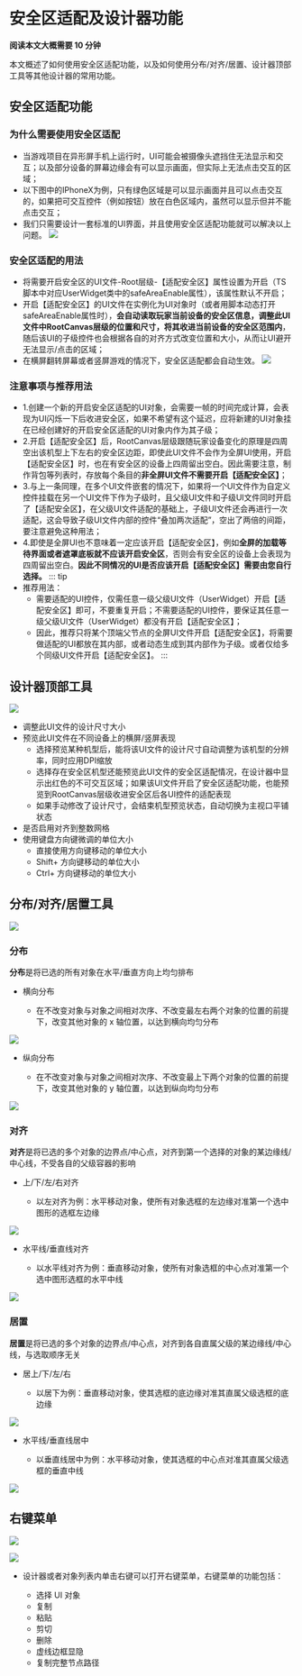 # 安全区适配及设计器功能

**阅读本文大概需要 10 分钟**

本文概述了如何使用安全区适配功能，以及如何使用分布/对齐/居置、设计器顶部工具等其他设计器的常用功能。

## 安全区适配功能
### 为什么需要使用安全区适配
- 当游戏项目在异形屏手机上运行时，UI可能会被摄像头遮挡住无法显示和交互；以及部分设备的屏幕边缘会有可以显示画面，但实际上无法点击交互的区域；
- 以下图中的IPhoneX为例，只有绿色区域是可以显示画面并且可以点击交互的，如果把可交互控件（例如按钮）放在白色区域内，虽然可以显示但并不能点击交互；
- 我们只需要设计一套标准的UI界面，并且使用安全区适配功能就可以解决以上问题。
![](https://cdn.233xyx.com/online/BPDC01J2OXKa1721359408372.jpg)

### 安全区适配的用法
- 将需要开启安全区的UI文件-Root层级-【适配安全区】属性设置为开启（TS脚本中对应UserWidget类中的safeAreaEnable属性），该属性默认不开启；
- 开启【适配安全区】的UI文件在实例化为UI对象时（或者用脚本动态打开safeAreaEnable属性时），**会自动读取玩家当前设备的安全区信息，调整此UI文件中RootCanvas层级的位置和尺寸，将其收进当前设备的安全区范围内**，随后该UI的子级控件也会根据各自的对齐方式改变位置和大小，从而让UI避开无法显示/点击的区域；
- 在横屏翻转屏幕或者竖屏游戏的情况下，安全区适配都会自动生效。
![](https://cdn.233xyx.com/online/WIt8NpThOxbl1721359398517.gif)
### 注意事项与推荐用法
- 1.创建一个新的开启安全区适配的UI对象，会需要一帧的时间完成计算，会表现为UI闪烁一下后收进安全区，如果不希望有这个延迟，应将新建的UI对象挂在已经创建好的开启安全区适配的UI对象内作为其子级；
- 2.开启【适配安全区】后，RootCanvas层级跟随玩家设备变化的原理是四周空出该机型上下左右的安全区边距，即使此UI文件不会作为全屏UI使用，开启【适配安全区】时，也在有安全区的设备上四周留出空白。因此需要注意，制作背包等列表时，存放每个条目的**非全屏UI文件不需要开启【适配安全区】**；
- 3.与上一条同理，在多个UI文件嵌套的情况下，如果将一个UI文件作为自定义控件挂载在另一个UI文件下作为子级时，且父级UI文件和子级UI文件同时开启了【适配安全区】，在父级UI文件适配的基础上，子级UI文件还会再进行一次适配，这会导致子级UI文件内部的控件“叠加两次适配”，空出了两倍的间距，要注意避免这种用法；
- 4.即使是全屏UI也不意味着一定应该开启【适配安全区】，例如**全屏的加载等待界面或者遮罩底板就不应该开启安全区**，否则会有安全区的设备上会表现为四周留出空白。**因此不同情况的UI是否应该开启【适配安全区】需要由您自行选择。**
::: tip
- 推荐用法：
  - 需要适配的UI控件，仅需任意一级父级UI文件（UserWidget）开启【适配安全区】即可，不要重复开启；不需要适配的UI控件，要保证其任意一级父级UI文件（UserWidget）都没有开启【适配安全区】；
  - 因此，推荐只将某个顶端父节点的全屏UI文件开启【适配安全区】，将需要做适配的UI都放在其内部，或者动态生成到其内部作为子级。或者仅给多个同级UI文件开启【适配安全区】。
:::

## 设计器顶部工具

![](https://cdn.233xyx.com/online/y4xjkyiWNvYi1721359398995.jpg)

- 调整此UI文件的设计尺寸大小
- 预览此UI文件在不同设备上的横屏/竖屏表现
  - 选择预览某种机型后，能将该UI文件的设计尺寸自动调整为该机型的分辨率，同时应用DPI缩放
  - 选择存在安全区机型还能预览此UI文件的安全区适配情况，在设计器中显示出红色的不可交互区域；如果该UI文件开启了安全区适配功能，也能预览到RootCanvas层级收进安全区后各UI控件的适配表现
  - 如果手动修改了设计尺寸，会结束机型预览状态，自动切换为主视口平铺状态
- 是否启用对齐到整数网格
- 使用键盘方向键微调的单位大小
  - 直接使用方向键移动的单位大小
  - Shift+ 方向键移动的单位大小
  - Ctrl+ 方向键移动的单位大小



## 分布/对齐/居置工具

![](https://cdn.233xyx.com/online/Zzj7L1J1G4bz1721359408803.png)


### 分布

**分布**是将已选的所有对象在水平/垂直方向上均匀排布

- 横向分布

  - 在不改变对象与对象之间相对次序、不改变最左右两个对象的位置的前提下，改变其他对象的 x 轴位置，以达到横向均匀分布

![](https://wstatic-a1.233leyuan.com/productdocs/static/boxcn8fKvnvUBbUtDFwwfHkk88d.gif)

- 纵向分布

  - 在不改变对象与对象之间相对次序、不改变最上下两个对象的位置的前提下，改变其他对象的 y 轴位置，以达到纵向均匀分布

![](https://wstatic-a1.233leyuan.com/productdocs/static/boxcnsblqwIES7qiysQjKgV0idb.gif)

### 对齐

**对齐**是将已选的多个对象的边界点/中心点，对齐到第一个选择的对象的某边缘线/中心线，不受各自的父级容器的影响

- 上/下/左/右对齐

  - 以左对齐为例：水平移动对象，使所有对象选框的左边缘对准第一个选中图形的选框左边缘

![](https://wstatic-a1.233leyuan.com/productdocs/static/boxcnxKmlg88cEbyyJxt4xCDoId.gif)

- 水平线/垂直线对齐

  - 以水平线对齐为例：垂直移动对象，使所有对象选框的中心点对准第一个选中图形选框的水平中线

![](https://wstatic-a1.233leyuan.com/productdocs/static/boxcn1P8ettM6iemWjizcsH5JLh.gif)

### 居置

**居置**是将已选的多个对象的边界点/中心点，对齐到各自直属父级的某边缘线/中心线，与选取顺序无关

- 居上/下/左/右

  - 以居下为例：垂直移动对象，使其选框的底边缘对准其直属父级选框的底边缘

![](https://wstatic-a1.233leyuan.com/productdocs/static/boxcnsgaa7T0ymZWKOCPALB6iif.gif)

- 水平线/垂直线居中

  - 以垂直线居中为例：水平移动对象，使其选框的中心点对准其直属父级选框的垂直中线

![](https://wstatic-a1.233leyuan.com/productdocs/static/boxcnnE3bOho3jn6KYxqPgeN3Uc.gif)

## 右键菜单

![](https://wstatic-a1.233leyuan.com/productdocs/static/boxcntrK5rpjc6o4Op6PxIKDnge.png)

![](https://wstatic-a1.233leyuan.com/productdocs/static/boxcnh9iwYKJ00AjykYRXpePDCc.png)

- 设计器或者对象列表内单击右键可以打开右键菜单，右键菜单的功能包括：

  - 选择 UI 对象
  - 复制
  - 粘贴
  - 剪切
  - 删除
  - 虚线边框显隐
  - 复制完整节点路径
